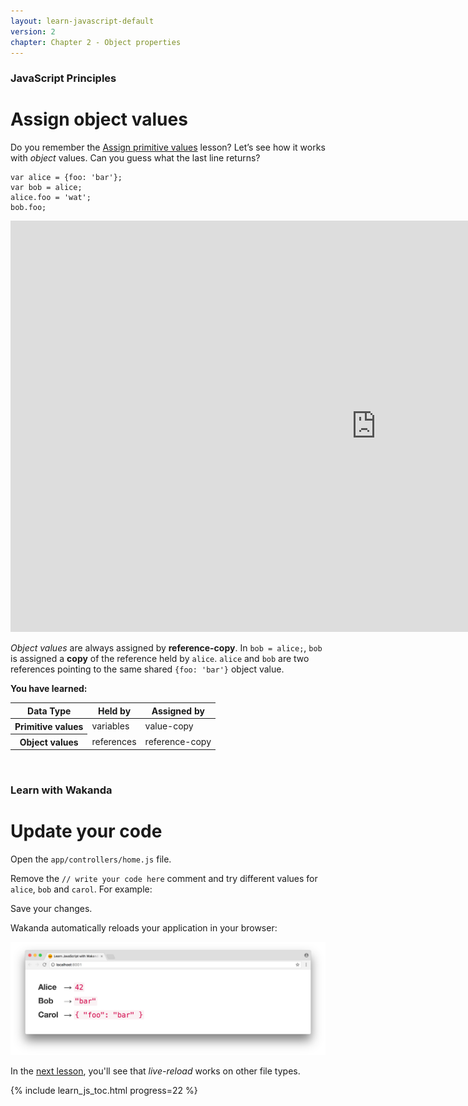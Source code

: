 ```yaml
---
layout: learn-javascript-default
version: 2
chapter: Chapter 2 - Object properties
---
```


### JavaScript Principles

# Assign object values

Do you remember the [Assign primitive values](assign-primitive-values.html) lesson? Let’s see how it works with _object_ values. Can you guess what the last line returns?

    var alice = {foo: 'bar'};
    var bob = alice;
    alice.foo = 'wat';
    bob.foo;

<div class="player">
<div class="embed-video">
<iframe src="https://player.vimeo.com/video/211657141" width="1170" height="658" allowtransparency="true" frameborder="0" webkitallowfullscreen="" mozallowfullscreen="" allowfullscreen=""></iframe>
</div>
</div>

_Object values_ are always assigned by **reference-copy**. In `bob = alice;`, `bob` is assigned a **copy** of the reference held by `alice`. `alice` and `bob` are two references pointing to the same shared `{foo: 'bar'}` object value.

**You have learned:**

<table class="table table-bordered">

<thead>
<tr>
<th>Data Type</th>
<th>Held by</th>
<th>Assigned by</th>
</tr>
</thead>
<tbody>
<tr>
<th>Primitive values</th>
<td>variables</td>
<td>value-copy</td>
</tr>
<tr>
<th>Object values</th>
<td>references</td>
<td>reference-copy</td>
</tr>
</tbody>
</table>

<br/>

### Learn with Wakanda
# Update your code

Open the `app/controllers/home.js` file.

Remove the `// write your code here` comment and try different values for `alice`, `bob` and `carol`. For example:

<script src="https://gist.github.com/cedricss/b646c5309ff4ba41c16412e9435c10f5.js?file=home-2.js"></script>

Save your changes.

Wakanda automatically reloads your application in your browser:

<img src="../img/wakanda-studio-web-page-1.png"/>

In the [next lesson](access-properties-nested-objects.html), you'll see that _live-reload_ works on other file types.

{% include learn_js_toc.html progress=22 %}